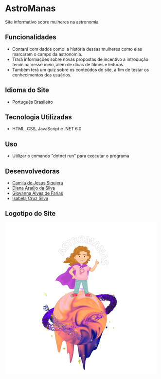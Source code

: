# AstroManas

Site informativo sobre mulheres na astronomia 

## Funcionalidades

- Contará com dados como: a história dessas mulheres como elas marcaram o campo da astronomia.
- Trará informações sobre novas propostas de incentivo a introdução feminina nesse meio, além de dicas de filmes e leituras. 
- Também terá um quiz sobre os conteúdos do site, a fim de testar os conhecimentos dos usuários.

## Idioma do Site

- Português Brasileiro

## Tecnologia Utilizadas

- HTML, CSS, JavaScript e .NET 6.0

## Uso

- Utilizar o comando "dotnet run" para executar o programa

## Desenvolvedoras

- [Camila de Jesus Siquiera](https://github.com/camis-jesus-siqueira)
- [Diana Araújo da Silva](https://github.com/Dianaaraujosilva)
- [Giovanna Alves de Farias](https://github.com/giovanna-alves-de-farias)
- [Isabela Cruz Silva](https://github.com/IsabelaCruzSilva)

## Logotipo do Site

![alt text](Imagens/logo-removebg-preview.png)


